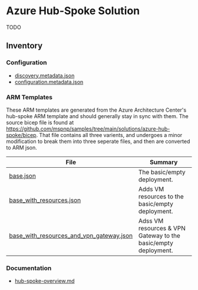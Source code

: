 # Azure Hub-Spoke Solution

TODO

## Inventory

### Configuration

* [discovery.metadata.json](./configuration.metadata.json)
* [configuration.metadata.json](./configuration.metadata.json)

### ARM Templates

These ARM templates are generated from the Azure Architecture Center's hub-spoke ARM template and should generally stay in sync with them.  The source bicep file is found at <https://github.com/mspnp/samples/tree/main/solutions/azure-hub-spoke/bicep>.  That file contains all three varients, and undergoes a minor modification to break them into three seperate files, and then are converted to ARM json.

| File | Summary |
| ---- | ------- |
| [base.json](./base.json) | The basic/empty deployment. |
| [base_with_resources.json](./base_with_resources.json) | Adds VM resources to the basic/empty deployment. |
| [base_with_resources_and_vpn_gateway.json](./base_with_resources_and_vpn_gateway.json) | Adss VM resources & VPN Gateway to the basic/empty deployment. |

### Documentation

* [hub-spoke-overview.md](./hub-spoke-overview.md)